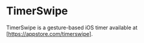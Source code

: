 # TimerSwipe

TimerSwipe is a gesture-based iOS timer available at [https://appstore.com/timerswipe].